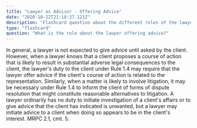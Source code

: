 ```yaml
---
title: "Lawyer as Advisor - Offering Advice"
date: "2020-10-22T21:18:37.121Z"
description: "Flashcard question about the different roles of the lawyer."
type: "flashcard"
question: "What is the rule about the lawyer offering advice?"
---
```


In general, a lawyer is not expected to give advice until asked by the client. However, when a lawyer knows that a client proposes a course of action that is likely to result in substantial adverse legal consequences to the client, the lawyer's duty to the client under Rule 1.4 may require that the lawyer offer advice if the client's course of action is related to the representation. Similarly, when a matter is likely to involve litigation, it may be necessary under Rule 1.4 to inform the client of forms of dispute resolution that might constitute reasonable alternatives to litigation. A lawyer ordinarily has no duty to initiate investigation of a client's affairs or to give advice that the client has indicated is unwanted, but a lawyer may initiate advice to a client when doing so appears to be in the client's interest. MRPC 2.1, cmt. 5.
